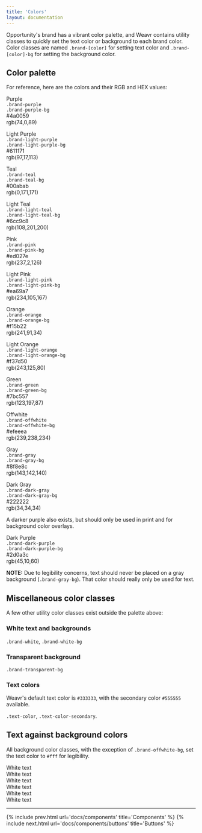 ```yaml
---
title: 'Colors'
layout: documentation
---
```


Opportunity's brand has a vibrant color palette, and Weavr contains utility classes to quickly set the text color or background to each brand color. Color classes are named `.brand-[color]` for setting text color and `.brand-[color]-bg` for setting the background color.

## Color palette

For reference, here are the colors and their RGB and HEX values:

<div class="row">
  <div class="col col-3 t-col-6 m-col-6">
    <div class="swatch brand-purple-bg"></div>
    <p class="small">
      Purple<br>
      <code>.brand-purple</code><br>
      <code>.brand-purple-bg</code><br>
      #4a0059<br>
      rgb(74,0,89)
    </p>
  </div>
  <div class="col col-3 t-col-6 m-col-6">
    <div class="swatch brand-light-purple-bg"></div>
    <p class="small">
      Light Purple<br>
      <code>.brand-light-purple</code><br>
      <code>.brand-light-purple-bg</code><br>
      #611171<br>
      rgb(97,17,113)
    </p>
  </div>
  <div class="col col-3 t-col-6 m-col-6">
    <div class="swatch brand-teal-bg"></div>
    <p class="small">
      Teal<br>
      <code>.brand-teal</code><br>
      <code>.brand-teal-bg</code><br>
      #00abab<br>
      rgb(0,171,171)
    </p>
  </div>
  <div class="col col-3 t-col-6 m-col-6">
    <div class="swatch brand-light-teal-bg"></div>
    <p class="small">
      Light Teal<br>
      <code>.brand-light-teal</code><br>
      <code>.brand-light-teal-bg</code><br>
      #6cc9c8<br>
      rgb(108,201,200)
    </p>
  </div>
</div>
<div class="row">
  <div class="col col-3 t-col-6 m-col-6">
    <div class="swatch brand-pink-bg"></div>
    <p class="small">
      Pink<br>
      <code>.brand-pink</code><br>
      <code>.brand-pink-bg</code><br>
      #ed027e<br>
      rgb(237,2,126)
    </p>
  </div>
  <div class="col col-3 t-col-6 m-col-6">
    <div class="swatch brand-light-pink-bg"></div>
    <p class="small">
      Light Pink<br>
      <code>.brand-light-pink</code><br>
      <code>.brand-light-pink-bg</code><br>
      #ea69a7<br>
      rgb(234,105,167)
    </p>
  </div>
  <div class="col col-3 t-col-6 m-col-6">
    <div class="swatch brand-orange-bg"></div>
    <p class="small">
      Orange<br>
      <code>.brand-orange</code><br>
      <code>.brand-orange-bg</code><br>
      #f15b22<br>
      rgb(241,91,34)
    </p>
  </div>
  <div class="col col-3 t-col-6 m-col-6">
    <div class="swatch brand-light-orange-bg"></div>
    <p class="small">
      Light Orange<br>
      <code>.brand-light-orange</code><br>
      <code>.brand-light-orange-bg</code><br>
      #f37d50<br>
      rgb(243,125,80)
    </p>
  </div>
</div>
<div class="row">
  <div class="col col-3 t-col-6 m-col-6">
    <div class="swatch brand-green-bg"></div>
    <p class="small">
      Green<br>
      <code>.brand-green</code><br>
      <code>.brand-green-bg</code><br>
      #7bc557<br>
      rgb(123,197,87)
    </p>
  </div>
  <div class="col col-3 t-col-6 m-col-6">
    <div class="swatch brand-offwhite-bg"></div>
    <p class="small">
      Offwhite<br>
      <code>.brand-offwhite</code><br>
      <code>.brand-offwhite-bg</code><br>
      #efeeea<br>
      rgb(239,238,234)
    </p>
  </div>
  <div class="col col-3 t-col-6 m-col-6">
    <div class="swatch brand-gray-bg"></div>
    <p class="small">
      Gray<br>
      <code>.brand-gray</code><br>
      <code>.brand-gray-bg</code><br>
      #8f8e8c<br>
      rgb(143,142,140)
    </p>
  </div>
  <div class="col col-3 t-col-6 m-col-6">
    <div class="swatch brand-darkgray-bg"></div>
    <p class="small">
      Dark Gray<br>
      <code>.brand-dark-gray</code><br>
      <code>.brand-dark-gray-bg</code><br>
      #222222<br>
      rgb(34,34,34)
    </p>
  </div>
</div>

A darker purple also exists, but should only be used in print and for background color overlays.

<div class="row">
  <div class="col col-3 t-col-6 m-col-6">
    <div class="swatch brand-dark-purple-bg"></div>
    <p class="small">
      Dark Purple<br>
      <code>.brand-dark-purple</code><br>
      <code>.brand-dark-purple-bg</code><br>
      #2d0a3c<br>
      rgb(45,10,60)
    </p>
  </div>
</div>

<div class="alert">
  <p>
    <strong>NOTE:</strong> Due to legibility concerns, text should never be placed on a gray background (<code>.brand-gray-bg</code>). That color should really only be used for text.
  </p>
</div>

## Miscellaneous color classes

A few other utility color classes exist outside the palette above:

### White text and backgrounds

`.brand-white`, `.brand-white-bg`

### Transparent background

`.brand-transparent-bg`

### Text colors

Weavr's default text color is `#333333`, with the secondary color `#555555` available.

`.text-color`, `.text-color-secondary`.

## Text against background colors

All background color classes, with the exception of `.brand-offwhite-bg`, set the text color to `#fff` for legibility.

<div class="demo">
  <div class="row">
    <div class="col col-4 t-col-4 m-col-12">
      <div class="brand-purple-bg padding-2x align-center">
        White text
      </div>
    </div>
    <div class="col col-4 t-col-4 m-col-12">
      <div class="brand-pink-bg padding-2x align-center">
        White text
      </div>
    </div>
    <div class="col col-4 t-col-4 m-col-12">
      <div class="brand-teal-bg padding-2x align-center">
        White text
      </div>
    </div>
  </div>
  <div class="row">
    <div class="col col-4 t-col-4 m-col-12">
      <div class="brand-orange-bg padding-2x align-center">
        White text
      </div>
    </div>
    <div class="col col-4 t-col-4 m-col-12">
      <div class="brand-green-bg padding-2x align-center">
        White text
      </div>
    </div>
    <div class="col col-4 t-col-4 m-col-12">
      <div class="brand-dark-gray-bg padding-2x align-center">
        White text
      </div>
    </div>
  </div>
</div>

---

{% include prev.html url='docs/components' title='Components' %}
{% include next.html url='docs/components/buttons' title='Buttons' %}
